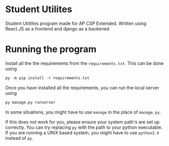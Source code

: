 # Student Utilites

Student Utitlites program made for AP CSP Extended. Written using React.JS as a frontend and django as a backened

# Running the program

Install all the the requirements from the `requirements.txt`. This can be done using

```python
py -m pip install -r requirements.txt
```

Once you have installed all the requirements, you can run the local server using

```python
py manage.py runserver
```

In some situations, you might have to use `manage` in the place of `manage.py`.

If this does not work for you, please ensure your system path's are set up correctly. You can try replacing `py`
with the path to your python executable. If you are running a UNIX based system, you might have to use `python3.9`
instead of `py`.